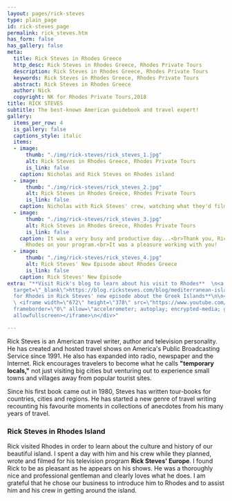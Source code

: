 ```yaml
---
layout: pages/rick-steves
type: plain_page
id: rick-steves_page
permalink: rick_steves.htm
has_form: false
has_gallery: false
meta:
  title: Rick Steves in Rhodes Greece
  http_desc: Rick Steves in Rhodes Greece, Rhodes Private Tours
  description: Rick Steves in Rhodes Greece, Rhodes Private Tours
  keywords: Rick Steves in Rhodes Greece, Rhodes Private Tours
  abstract: Rick Steves in Rhodes Greece
  author: Nick
  copyright: NK for Rhodes Private Tours,2018
title: RICK STEVES
subtitle: The best-known American guidebook and travel expert!
gallery:
  items_per_row: 4
  is_gallery: false
  captions_style: italic
  items:
  - image:
      thumb: "./img/rick-steves/rick_steves_1.jpg"
      alt: Rick Steves in Rhodes Greece, Rhodes Private Tours
      is_link: false
    caption: Nicholas and Rick Steves on Rhodes island
  - image:
      thumb: "./img/rick-steves/rick_steves_2.jpg"
      alt: Rick Steves in Rhodes Greece, Rhodes Private Tours
      is_link: false
    caption: Nicholas with Rick Steves' crew, watching what they'd filmed
  - image:
      thumb: "./img/rick-steves/rick_steves_3.jpg"
      alt: Rick Steves in Rhodes Greece, Rhodes Private Tours
      is_link: false
    caption: It was a very busy and productive day...<br>Thank you, Rick, for showing
      Rhodes on your program.<br>It was a pleasure working with you!
  - image:
      thumb: "./img/rick-steves/rick_steves_4.jpg"
      alt: Rick Steves' New Episode about Rhodes Greece
      is_link: false
    caption: Rick Steves' New Episode
extra: "**Visit Rick's blog to learn about his visit to Rhodes**  \n<a href=\"https://blog.ricksteves.com/blog/mediterranean-islands/\"
  target=\"_blank\">https://blog.ricksteves.com/blog/mediterranean-islands/</a>\n\n**Look
  for Rhodes in Rick Steves' new episode about the Greek Islands**\n\n<div class=\"centered\">\n
  \ <iframe width=\"672\" height=\"378\" src=\"https://www.youtube.com/embed/HZOuDhwzsq0?modestbranding=1&showinfo=0\"
  frameborder=\"0\" allow=\"accelerometer; autoplay; encrypted-media; gyroscope; picture-in-picture\"
  allowfullscreen></iframe>\n</div>"

---
```

Rick Steves is an American travel writer, author and television personality. He has created and hosted travel shows on America's Public Broadcasting Service since 1991. He also has expanded into radio, newspaper and the Internet. Rick encourages travelers to become what he calls **"temporary locals,"** not just visiting big cities but venturing out to experience small towns and villages away from popular tourist sites. 

Since his first book came out in 1980, Steves has written tour-books for countries, cities and regions. He has started a new genre of travel writing recounting his favourite moments in collections of anecdotes from his many years of travel.

### Rick Steves in Rhodes Island

Rick visited Rhodes in order to learn about the culture and history of our beautiful island. I spent a day with him and his crew while they planned, wrote and filmed for his television program **Rick Steves' Europe**. I found Rick to be as pleasant as he appears on his shows. He was a thoroughly nice and professional gentleman and clearly loves what he does. I am grateful that he chose our business to introduce him to Rhodes and to assist him and his crew in getting around the island.